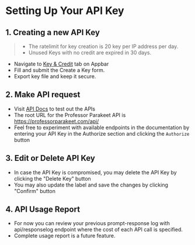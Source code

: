 Setting Up Your API Key
=======================

## 1. Creating a new API Key

> - The ratelimit for key creation is 20 key per IP address per day.
> - Unused Keys with no credit are expired in 30 days. 

- Navigate to [Key & Credit](https://professorparakeet.com/frontend/key-management) tab on Appbar
- Fill and submit the Create a Key form. 
- Export key file and keep it secure.

## 2. Make API request

- Visit [API Docs](https://professorparakeet.com/api/docs) to test out the APIs
- The root URL for the Professor Parakeet API is https://professorparakeet.com/api/
- Feel free to experiment with available endpoints in the documentation by entering your API Key in the Authorize section and clicking the `Authorize` button

## 3. Edit or Delete API Key

- In case the API Key is compromised, you may delete the API Key by clicking the "Delete Key" button
- You may also update the label and save the changes by clicking "Confirm" button

## 4. API Usage Report

- For now you can review your previous prompt-response log with api/responselog endpoint where the cost of each API call is specified.
- Complete usage report is a future feature.